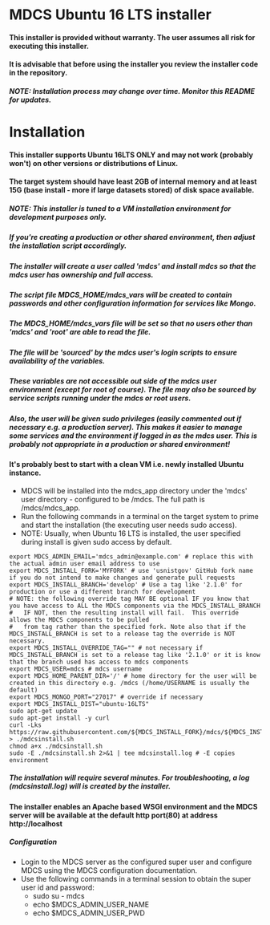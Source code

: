 # MDCS Ubuntu 16 LTS installer
#### This installer is provided without warranty. The user assumes all risk for executing this installer.
####   It is advisable that before using the installer you review the installer code in the repository.

##### NOTE: Installation process may change over time. Monitor this README for updates.

# Installation
#### This installer supports Ubuntu 16LTS ONLY and may not work (probably won't) on other versions or distributions of Linux.

#### The target system should have least 2GB of internal memory and at least 15G (base install - more if large datasets stored) of disk space available.

##### NOTE: This installer is tuned to a VM installation environment for development purposes only.
#####   If you're creating a production or other shared environment, then adjust the installation script accordingly.
#####   The installer will create a user called 'mdcs' and install mdcs so that the mdcs user has ownership and full access.
#####   The script file MDCS_HOME/mdcs_vars will be created to contain passwords and other configuration information for services like Mongo. 
#####   The MDCS_HOME/mdcs_vars file will be set so that no users other than 'mdcs' and 'root' are able to read the file. 
##### The file will be 'sourced' by the  mdcs user's login scripts to ensure availability of the variables. 
##### These variables are not accessible out side of the mdcs user environment (except for root of course). The file may also be sourced by service scripts running under the mdcs or root users.
##### Also, the user will be given sudo privileges (easily commented out if necessary e.g. a production server). This makes it easier to manage some services and the environment if logged in as the mdcs user. This is probably not appropriate in a production or shared environment!

#### It's probably best to start with a clean VM i.e. newly installed Ubuntu instance.


- MDCS will be installed into the mdcs_app directory under the 'mdcs' user directory - configured to be /mdcs. The full path is /mdcs/mdcs_app.
- Run the following commands in a terminal on the target system to prime and start the installation (the executing user needs sudo access).
-   NOTE: Usually, when Ubuntu 16 LTS is installed, the user specified during install is given sudo access by default.
```
export MDCS_ADMIN_EMAIL='mdcs_admin@example.com' # replace this with the actual admin user email address to use
export MDCS_INSTALL_FORK='MYFORK' # use 'usnistgov' GitHub fork name if you do not intend to make changes and generate pull requests
export MDCS_INSTALL_BRANCH='develop' # Use a tag like '2.1.0' for production or use a different branch for development
# NOTE: the following override tag MAY BE optional IF you know that you have access to ALL the MDCS components via the MDCS_INSTALL_BRANCH
#   IF NOT, then the resulting install will fail.  This override allows the MDCS components to be pulled
#   from tag rather than the specified fork. Note also that if the MDCS_INSTALL_BRANCH is set to a release tag the override is NOT necessary.  
export MDCS_INSTALL_OVERRIDE_TAG="" # not necessary if MDCS_INSTALL_BRANCH is set to a release tag like '2.1.0' or it is know that the branch used has access to mdcs components
export MDCS_USER=mdcs # mdcs username 
export MDCS_HOME_PARENT_DIR='/' # home directory for the user will be created in this directory e.g. /mdcs (/home/USERNAME is usually the default)
export MDCS_MONGO_PORT="27017" # override if necessary
export MDCS_INSTALL_DIST="ubuntu-16LTS"
sudo apt-get update
sudo apt-get install -y curl
curl -Lks https://raw.githubusercontent.com/${MDCS_INSTALL_FORK}/mdcs/${MDCS_INSTALL_BRANCH}/contrib/install/${MDCS_INSTALL_DIST}/install.sh > ./mdcsinstall.sh
chmod a+x ./mdcsinstall.sh
sudo -E ./mdcsinstall.sh 2>&1 | tee mdcsinstall.log # -E copies environment
```
##### The installation will require several minutes. For troubleshooting, a log (mdcsinstall.log) will is created by the installer.
#### The installer enables an Apache based WSGI environment and the MDCS server will be available at the default http port(80) at address http://localhost


##### Configuration
- Login to the MDCS server as the configured super user and configure MDCS using the MDCS configuration documentation.
- Use the following commands in a terminal session to obtain the super user id and password:
  -    sudo su - mdcs
     -    echo $MDCS_ADMIN_USER_NAME
     -    echo $MDCS_ADMIN_USER_PWD

